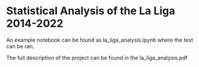 # Statistical Analysis of the La Liga 2014-2022

An example notebook can be found as la_liga_analysis.ipynb where the test can be ran.

The full description of the project can be found in the la_liga_analysis.pdf